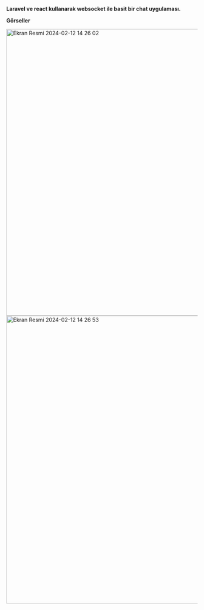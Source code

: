 **Laravel ve react kullanarak websocket ile basit bir chat uygulaması.**

**Görseller**

<img width="755" alt="Ekran Resmi 2024-02-12 14 26 02" src="https://github.com/onurcpgl/laravel-react-socket.io/assets/100149612/6e6e686b-d7c1-43bb-9102-895a628d9d18">
<img width="758" alt="Ekran Resmi 2024-02-12 14 26 53" src="https://github.com/onurcpgl/laravel-react-socket.io/assets/100149612/f895b093-71d8-436c-942e-d807ddc20d10">

